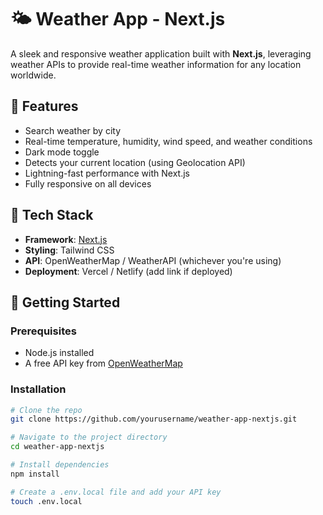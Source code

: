 # 🌤️ Weather App - Next.js

A sleek and responsive weather application built with **Next.js**, leveraging weather APIs to provide real-time weather information for any location worldwide.

## 🚀 Features

-  Search weather by city
-  Real-time temperature, humidity, wind speed, and weather conditions
-  Dark mode toggle
-  Detects your current location (using Geolocation API)
-  Lightning-fast performance with Next.js
-  Fully responsive on all devices

## 🔧 Tech Stack

- **Framework**: [Next.js](https://nextjs.org/)
- **Styling**: Tailwind CSS
- **API**: OpenWeatherMap / WeatherAPI (whichever you're using)
- **Deployment**: Vercel / Netlify (add link if deployed)


## 🔑 Getting Started

### Prerequisites

- Node.js installed
- A free API key from [OpenWeatherMap](https://openweathermap.org/api)

### Installation

```bash
# Clone the repo
git clone https://github.com/yourusername/weather-app-nextjs.git

# Navigate to the project directory
cd weather-app-nextjs

# Install dependencies
npm install

# Create a .env.local file and add your API key
touch .env.local
